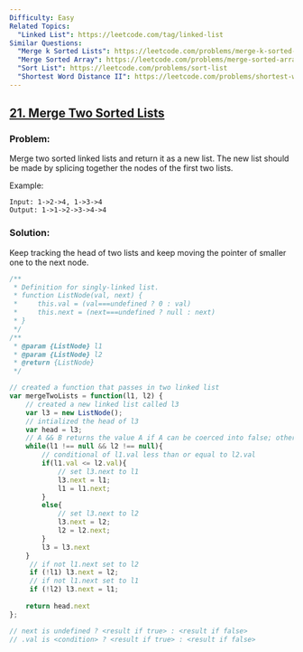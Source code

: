```yaml
---
Difficulty: Easy
Related Topics:
  "Linked List": https://leetcode.com/tag/linked-list
Similar Questions:
  "Merge k Sorted Lists": https://leetcode.com/problems/merge-k-sorted-lists
  "Merge Sorted Array": https://leetcode.com/problems/merge-sorted-array
  "Sort List": https://leetcode.com/problems/sort-list
  "Shortest Word Distance II": https://leetcode.com/problems/shortest-word-distance-ii
---
```


## [21. Merge Two Sorted Lists](https://leetcode.com/problems/merge-two-sorted-lists/description/)

### Problem:

Merge two sorted linked lists and return it as a new list. The new list should be made by splicing together the nodes of the first two lists.

Example:

```
Input: 1->2->4, 1->3->4
Output: 1->1->2->3->4->4
```

### Solution:

Keep tracking the head of two lists and keep moving the pointer of smaller one to the next node.

```javascript
/**
 * Definition for singly-linked list.
 * function ListNode(val, next) {
 *     this.val = (val===undefined ? 0 : val)
 *     this.next = (next===undefined ? null : next)
 * }
 */
/**
 * @param {ListNode} l1
 * @param {ListNode} l2
 * @return {ListNode} 
 */

// created a function that passes in two linked list 
var mergeTwoLists = function(l1, l2) {
    // created a new linked list called l3
    var l3 = new ListNode();
    // intialized the head of l3 
    var head = l3;
    // A && B returns the value A if A can be coerced into false; otherwise, it returns B.
    while(l1 !== null && l2 !== null){
        // conditional of l1.val less than or equal to l2.val
        if(l1.val <= l2.val){
            // set l3.next to l1
            l3.next = l1;
            l1 = l1.next;
        }
        else{
            // set l3.next to l2
            l3.next = l2;
            l2 = l2.next;
        }
        l3 = l3.next
    }
     // if not l1.next set to l2 
     if (!l1) l3.next = l2;
     // if not l1.next set to l1
     if (!l2) l3.next = l1;
    
    return head.next
};

// next is undefined ? <result if true> : <result if false>
// .val is <condition> ? <result if true> : <result if false>

```


